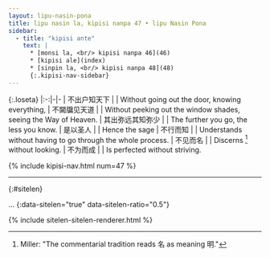 ```yaml
---
layout: lipu-nasin-pona
title: lipu nasin la, kipisi nanpa 47 • lipu Nasin Pona
sidebar:
  - title: "kipisi ante"
    text: |
      * [monsi la, <br/> kipisi nanpa 46](46)
      * [kipisi ale](index)
      * [sinpin la, <br/> kipisi nanpa 48](48)
      {:.kipisi-nav-sidebar}
---
```


{:.loseta}
|:-:|-|-
| 不出户知天下 |  | Without going out the door, knowing everything,
| 不闚牖见天道 |  | Without peeking out the window shades, seeing the Way of Heaven.
| 其出弥远<wbr/>其知弥少 |  | The further you go, the less you know.
| 是以圣人 |  | Hence the sage
| 不行而知 |  | Understands without having to go through the whole process.
| 不见而名 |  | Discerns [^1] without looking.
| 不为而成 |  | Is perfected without striving.

[^1]: Miller: "The commentarial tradition reads 名 as meaning 明."

{% include kipisi-nav.html num=47 %}

-------
{:#sitelen}

...
{:data-sitelen="true" data-sitelen-ratio="0.5"}

{% include sitelen-sitelen-renderer.html %}

